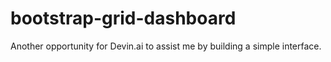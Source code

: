 # bootstrap-grid-dashboard
Another opportunity for Devin.ai to assist me by building a simple interface.

